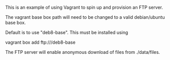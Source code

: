 This is an example of using Vagrant to spin up and provision an FTP server.

The vagrant base box path will need to be changed to a valid debian/ubuntu base box.

Default is to use "deb8-base". This must be installed using 

  vagrant box add ftp://<ip>/deb8-base

The FTP server will enable anonymous download of files from ./data/files.

